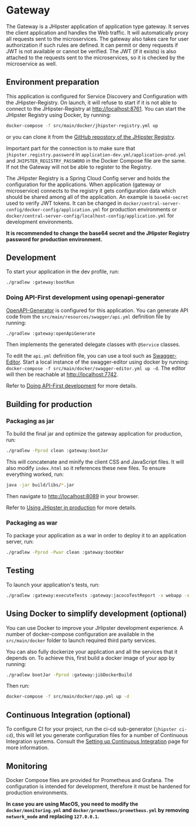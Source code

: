# Gateway
The Gateway is a JHipster application of application type gateway. It serves the client application and handles the Web traffic. 
It will automatically proxy all requests sent to the microservices. The gateway also takes care for user authorization if such rules are defined.
It can permit or deny requests if JWT is not available or cannot be verified. The JWT (if it exists) is also attached to the requests sent to the microservices,
so it is checked by the microservice as well.

## Environment preparation

This application is configured for Service Discovery and Configuration with the JHipster-Registry. On launch, it will refuse to start if it is not able to connect to the JHipster-Registry at [http://localhost:8761](http://localhost:8761).
You can start the JHipster Registry using Docker, by running:
```bash
docker-compose -f src/main/docker/jhipster-registry.yml up
```

or you can clone it from the [GitHub repostory of the JHipster Registry](https://github.com/jhipster/jhipster-registry).

Important part for the connection is to make sure that `jhipster.registry.password` in `application-dev.yml/application-prod.yml` and 
`JHIPSTER_REGISTRY_PASSWORD` in the Docker Compose file are the same. If not the Gateway will not be able to register to the Registry.

The JHipster Registry is a Spring Cloud Config server and holds the configuration for the applications. 
When application (gateway or microservice) connects to the registry it gets configuration data which should be shared among all of the application.
An example is `base64-secret` used to verify JWT tokens. It can be changed in `docker/central-server-config/docker-config/application.yml` for production environments or 
`docker/central-server-config/localhost-config/application.yml` for development environments.

**It is recommended to change the base64 secret and the JHipster Registry password for production environment.**

## Development

To start your application in the dev profile, run:

```bash
./gradlew :gateway:bootRun
```

### Doing API-First development using openapi-generator

[OpenAPI-Generator][] is configured for this application. You can generate API code from the `src/main/resources/swagger/api.yml` definition file by running:

```bash
./gradlew :gateway:openApiGenerate
```

Then implements the generated delegate classes with `@Service` classes.

To edit the `api.yml` definition file, you can use a tool such as [Swagger-Editor][]. Start a local instance of the swagger-editor using docker by running: `docker-compose -f src/main/docker/swagger-editor.yml up -d`. The editor will then be reachable at [http://localhost:7742](http://localhost:7742).

Refer to [Doing API-First development][] for more details.

## Building for production

### Packaging as jar

To build the final jar and optimize the gateway application for production, run:

```bash
./gradlew -Pprod clean :gateway:bootJar
```

This will concatenate and minify the client CSS and JavaScript files. It will also modify `index.html` so it references these new files.
To ensure everything worked, run:

```bash
java -jar build/libs/*.jar
```

Then navigate to [http://localhost:8089](http://localhost:8089) in your browser.

Refer to [Using JHipster in production][] for more details.

### Packaging as war

To package your application as a war in order to deploy it to an application server, run:

```bash
./gradlew -Pprod -Pwar clean :gateway:bootWar
```

## Testing

To launch your application's tests, run:

```bash
./gradlew :gateway:executeTests :gateway:jacocoTestReport -x webapp -x copyClientBuildFiles
```

## Using Docker to simplify development (optional)

You can use Docker to improve your JHipster development experience. A number of docker-compose configuration are available in the `src/main/docker` folder to launch required third party services.

You can also fully dockerize your application and all the services that it depends on.
To achieve this, first build a docker image of your app by running:

```bash
./gradlew bootJar -Pprod :gateway:jibDockerBuild
```

Then run:

```bash
docker-compose -f src/main/docker/app.yml up -d
```

## Continuous Integration (optional)

To configure CI for your project, run the ci-cd sub-generator (`jhipster ci-cd`), this will let you generate configuration files for a number of Continuous Integration systems. Consult the [Setting up Continuous Integration][] page for more information.

## Monitoring

Docker Compose files are provided for Prometheus and Grafana. The configuration is intended for development, therefore it
must be hardened for production environments.

**In case you are using MacOS, you need to modify the `docker/monitoring.yml` and `docker/prometheus/prometheus.yml` by removing
`network_mode` and replacing `127.0.0.1`.**

[using jhipster in production]: https://www.jhipster.tech/documentation-archive/v7.1.0/production/
[setting up continuous integration]: https://www.jhipster.tech/documentation-archive/v7.1.0/setting-up-ci/
[openapi-generator]: https://openapi-generator.tech
[swagger-editor]: https://editor.swagger.io
[doing api-first development]: https://www.jhipster.tech/documentation-archive/v7.1.0/doing-api-first-development/
